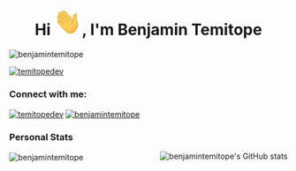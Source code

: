 <h1 align="center">Hi <img src="https://raw.githubusercontent.com/ABSphreak/ABSphreak/master/gifs/Hi.gif" width="50" height="50" />, I'm Benjamin Temitope</h1>

<p align="left"> <img src="https://komarev.com/ghpvc/?username=benjamintemitope&label=Profile%20views&color=0e75b6&style=flat" alt="benjamintemitope" /> </p>

<p align="left"> <a href="https://twitter.com/temitopedev" target="blank"><img src="https://img.shields.io/twitter/follow/temitopedev?logo=twitter&style=for-the-badge" alt="temitopedev" /></a> </p>

<h3 align="left">Connect with me:</h3>
<p align="left">
<a href="https://twitter.com/temitopedev" target="blank"><img align="center" src="https://cdn-icons-png.flaticon.com/512/733/733579.png" alt="temitopedev" height="50" width="50" /></a>
<a href="https://instagram.com/benjamintemitope" target="blank"><img align="center" src="https://cdn-icons-png.flaticon.com/512/1384/1384063.png" alt="benjamintemitope" height="50" width="50" /></a>
</p>

### Personal Stats

<p><img align="right" alt="benjamintemitope's GitHub stats" src="https://github-readme-stats.vercel.app/api?username=benjamintemitope&count_private=0&show_icons=true&" /></p>
<p><img align="center" src="https://github-readme-streak-stats.herokuapp.com/?user=benjamintemitope&theme=dark" alt="benjamintemitope" /></p>

